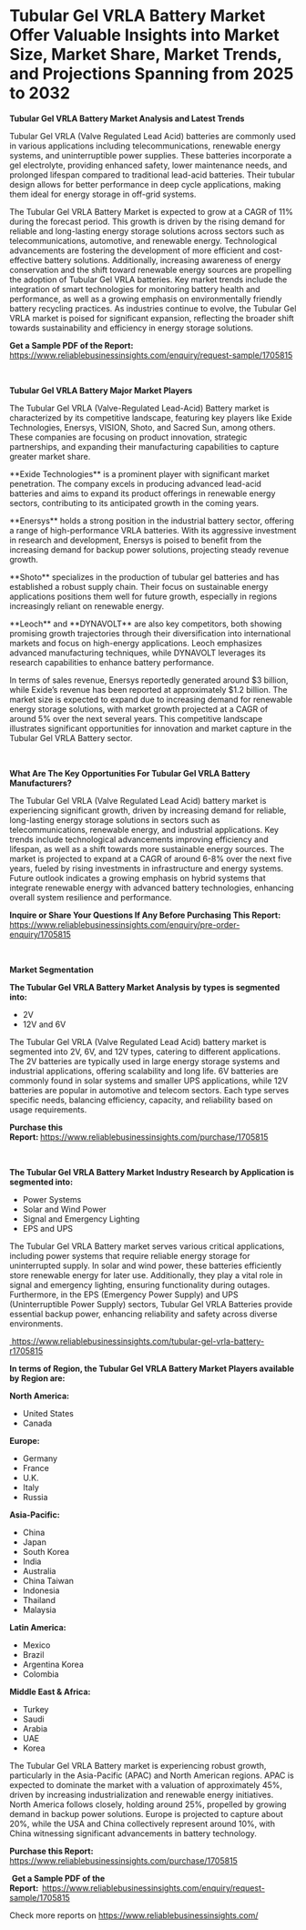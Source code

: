 <p><h1>Tubular Gel VRLA Battery Market Offer Valuable Insights into Market Size, Market Share, Market Trends, and Projections Spanning from 2025 to 2032</h1></p><p><strong>Tubular Gel VRLA Battery Market Analysis and Latest Trends</strong></p>
<p><p>Tubular Gel VRLA (Valve Regulated Lead Acid) batteries are commonly used in various applications including telecommunications, renewable energy systems, and uninterruptible power supplies. These batteries incorporate a gel electrolyte, providing enhanced safety, lower maintenance needs, and prolonged lifespan compared to traditional lead-acid batteries. Their tubular design allows for better performance in deep cycle applications, making them ideal for energy storage in off-grid systems.</p><p>The Tubular Gel VRLA Battery Market is expected to grow at a CAGR of 11% during the forecast period. This growth is driven by the rising demand for reliable and long-lasting energy storage solutions across sectors such as telecommunications, automotive, and renewable energy. Technological advancements are fostering the development of more efficient and cost-effective battery solutions. Additionally, increasing awareness of energy conservation and the shift toward renewable energy sources are propelling the adoption of Tubular Gel VRLA batteries. Key market trends include the integration of smart technologies for monitoring battery health and performance, as well as a growing emphasis on environmentally friendly battery recycling practices. As industries continue to evolve, the Tubular Gel VRLA market is poised for significant expansion, reflecting the broader shift towards sustainability and efficiency in energy storage solutions.</p></p>
<p><strong>Get a Sample PDF of the Report:&nbsp;</strong> <a href="https://www.reliablebusinessinsights.com/enquiry/request-sample/1705815?utm_campaign=3077&utm_medium=2&utm_source=Github&utm_content=ia&utm_term=27032025&utm_id=tubular-gel-vrla-battery">https://www.reliablebusinessinsights.com/enquiry/request-sample/1705815</a></p>
<p>&nbsp;</p>
<p><strong>Tubular Gel VRLA Battery Major Market Players</strong></p>
<p><p>The Tubular Gel VRLA (Valve-Regulated Lead-Acid) Battery market is characterized by its competitive landscape, featuring key players like Exide Technologies, Enersys, VISION, Shoto, and Sacred Sun, among others. These companies are focusing on product innovation, strategic partnerships, and expanding their manufacturing capabilities to capture greater market share.</p><p>**Exide Technologies** is a prominent player with significant market penetration. The company excels in producing advanced lead-acid batteries and aims to expand its product offerings in renewable energy sectors, contributing to its anticipated growth in the coming years.</p><p>**Enersys** holds a strong position in the industrial battery sector, offering a range of high-performance VRLA batteries. With its aggressive investment in research and development, Enersys is poised to benefit from the increasing demand for backup power solutions, projecting steady revenue growth.</p><p>**Shoto** specializes in the production of tubular gel batteries and has established a robust supply chain. Their focus on sustainable energy applications positions them well for future growth, especially in regions increasingly reliant on renewable energy.</p><p>**Leoch** and **DYNAVOLT** are also key competitors, both showing promising growth trajectories through their diversification into international markets and focus on high-energy applications. Leoch emphasizes advanced manufacturing techniques, while DYNAVOLT leverages its research capabilities to enhance battery performance.</p><p>In terms of sales revenue, Enersys reportedly generated around $3 billion, while Exide’s revenue has been reported at approximately $1.2 billion. The market size is expected to expand due to increasing demand for renewable energy storage solutions, with market growth projected at a CAGR of around 5% over the next several years. This competitive landscape illustrates significant opportunities for innovation and market capture in the Tubular Gel VRLA Battery sector.</p></p>
<p>&nbsp;</p>
<p><strong>What Are The Key Opportunities For Tubular Gel VRLA Battery Manufacturers?</strong></p>
<p><p>The Tubular Gel VRLA (Valve Regulated Lead Acid) battery market is experiencing significant growth, driven by increasing demand for reliable, long-lasting energy storage solutions in sectors such as telecommunications, renewable energy, and industrial applications. Key trends include technological advancements improving efficiency and lifespan, as well as a shift towards more sustainable energy sources. The market is projected to expand at a CAGR of around 6-8% over the next five years, fueled by rising investments in infrastructure and energy systems. Future outlook indicates a growing emphasis on hybrid systems that integrate renewable energy with advanced battery technologies, enhancing overall system resilience and performance.</p></p>
<p><strong>Inquire or Share Your Questions If Any Before Purchasing This Report:</strong> <a href="https://www.reliablebusinessinsights.com/enquiry/pre-order-enquiry/1705815?utm_campaign=3077&utm_medium=2&utm_source=Github&utm_content=ia&utm_term=27032025&utm_id=tubular-gel-vrla-battery">https://www.reliablebusinessinsights.com/enquiry/pre-order-enquiry/1705815</a></p>
<p>&nbsp;</p>
<p><strong>Market Segmentation</strong></p>
<p><strong>The Tubular Gel VRLA Battery Market Analysis by types is segmented into:</strong></p>
<p><ul><li>2V</li><li>12V and 6V</li></ul></p>
<p><p>The Tubular Gel VRLA (Valve Regulated Lead Acid) battery market is segmented into 2V, 6V, and 12V types, catering to different applications. The 2V batteries are typically used in large energy storage systems and industrial applications, offering scalability and long life. 6V batteries are commonly found in solar systems and smaller UPS applications, while 12V batteries are popular in automotive and telecom sectors. Each type serves specific needs, balancing efficiency, capacity, and reliability based on usage requirements.</p></p>
<p><strong>Purchase this Report:&nbsp;</strong><a href="https://www.reliablebusinessinsights.com/purchase/1705815?utm_campaign=3077&utm_medium=2&utm_source=Github&utm_content=ia&utm_term=27032025&utm_id=tubular-gel-vrla-battery">https://www.reliablebusinessinsights.com/purchase/1705815</a></p>
<p>&nbsp;</p>
<p><strong>The Tubular Gel VRLA Battery Market Industry Research by Application is segmented into:</strong></p>
<p><ul><li>Power Systems</li><li>Solar and Wind Power</li><li>Signal and Emergency Lighting</li><li>EPS and UPS</li></ul></p>
<p><p>The Tubular Gel VRLA Battery market serves various critical applications, including power systems that require reliable energy storage for uninterrupted supply. In solar and wind power, these batteries efficiently store renewable energy for later use. Additionally, they play a vital role in signal and emergency lighting, ensuring functionality during outages. Furthermore, in the EPS (Emergency Power Supply) and UPS (Uninterruptible Power Supply) sectors, Tubular Gel VRLA Batteries provide essential backup power, enhancing reliability and safety across diverse environments.</p></p>
<p><a href="https://www.reliablebusinessinsights.com/tubular-gel-vrla-battery-r1705815?utm_campaign=3077&utm_medium=2&utm_source=Github&utm_content=ia&utm_term=27032025&utm_id=tubular-gel-vrla-battery">&nbsp;https://www.reliablebusinessinsights.com/tubular-gel-vrla-battery-r1705815</a></p>
<p><strong>In terms of Region, the Tubular Gel VRLA Battery Market Players available by Region are:</strong></p>
<p>
    <p> <strong> North America: </strong>
        <ul>
            <li>United States</li>
            <li>Canada</li>
        </ul>
        </p> 
    <p> <strong> Europe: </strong>
        <ul>
            <li>Germany</li>
            <li>France</li>
            <li>U.K.</li>
            <li>Italy</li>
            <li>Russia</li>
        </ul>
        </p> 
    <p> <strong> Asia-Pacific: </strong>
        <ul>
            <li>China</li>
            <li>Japan</li>
            <li>South Korea</li>
            <li>India</li>
            <li>Australia</li>
            <li>China Taiwan</li>
            <li>Indonesia</li>
            <li>Thailand</li>
            <li>Malaysia</li>
        </ul>
        </p> 
    <p> <strong> Latin America: </strong>
        <ul>
            <li>Mexico</li>
            <li>Brazil</li>
            <li>Argentina Korea</li>
            <li>Colombia</li>
        </ul>
        </p> 
    <p> <strong> Middle East & Africa: </strong>
        <ul>
            <li>Turkey</li>
            <li>Saudi</li>
            <li>Arabia</li>
            <li>UAE</li>
            <li>Korea</li>
        </ul>
    </p>
    </p>
<p><p>The Tubular Gel VRLA Battery market is experiencing robust growth, particularly in the Asia-Pacific (APAC) and North American regions. APAC is expected to dominate the market with a valuation of approximately 45%, driven by increasing industrialization and renewable energy initiatives. North America follows closely, holding around 25%, propelled by growing demand in backup power solutions. Europe is projected to capture about 20%, while the USA and China collectively represent around 10%, with China witnessing significant advancements in battery technology.</p></p>
<p><strong>Purchase this Report: </strong><a href="https://www.reliablebusinessinsights.com/purchase/1705815?utm_campaign=3077&utm_medium=2&utm_source=Github&utm_content=ia&utm_term=27032025&utm_id=tubular-gel-vrla-battery">https://www.reliablebusinessinsights.com/purchase/1705815</a></p>
<p>&nbsp;<strong>Get a Sample PDF of the Report:&nbsp;&nbsp;</strong><a href="https://www.reliablebusinessinsights.com/enquiry/request-sample/1705815?utm_campaign=3077&utm_medium=2&utm_source=Github&utm_content=ia&utm_term=27032025&utm_id=tubular-gel-vrla-battery">https://www.reliablebusinessinsights.com/enquiry/request-sample/1705815</a></p>
<p><strong></strong></p>
<p>Check more reports on <a href="https://www.reliablebusinessinsights.com/?utm_campaign=3077&utm_medium=2&utm_source=Github&utm_content=ia&utm_term=27032025&utm_id=tubular-gel-vrla-battery">https://www.reliablebusinessinsights.com/</a></p>